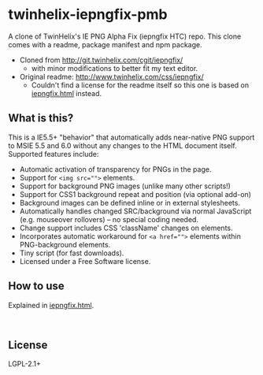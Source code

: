 ﻿
<!--#echo json="package.json" key="name" underline="=" -->
twinhelix-iepngfix-pmb
======================
<!--/#echo -->

<!--#echo json="package.json" key="description" -->
A clone of TwinHelix&#39;s IE PNG Alpha Fix (iepngfix HTC) repo. This clone
comes with a readme, package manifest and npm package.
<!--/#echo -->

* Cloned from http://git.twinhelix.com/cgit/iepngfix/
  * with minor modifications to better fit my text editor.
* Original readme: http://www.twinhelix.com/css/iepngfix/
  * Couldn't find a license for the readme itself so this one is
    based on [iepngfix.html][howto-html] instead.


What is this?
-------------

This is a IE5.5+ "behavior" that automatically adds near-native PNG
support to MSIE 5.5 and 6.0 without any changes to the HTML document
itself. Supported features include:

* Automatic activation of transparency for PNGs in the page.
* Support for `<img src="">` elements.
* Support for background PNG images (unlike many other scripts!)
* Support for CSS1 background repeat and position (via optional add-on)
* Background images can be defined inline or in external stylesheets.
* Automatically handles changed SRC/background via normal JavaScript
  (e.g. mouseover rollovers) – no special coding needed.
* Change support includes CSS 'className' changes on elements.
* Incorporates automatic workaround for `<a href="">` elements within
  PNG-background elements.
* Tiny script (for fast downloads).
* Licensed under a Free Software license.

How to use
----------

Explained in [iepngfix.html][howto-html].



&nbsp;


[howto-html]: https://mk-pmb.github.io/twinhelix-iepngfix-pmb-js/iepngfix.html


License
-------
<!--#echo json="package.json" key=".license" -->
LGPL-2.1+
<!--/#echo -->
